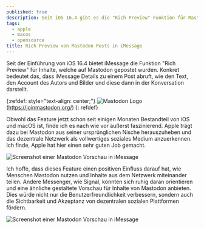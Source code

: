 ```yaml
---
published: true
description: Seit iOS 16.4 gibt es die "Rich Preview" Funktion für Mastodon Posts, die in iMessage Details wie Autor, Inhalt des Posts und Bilder darstellt.
tags:
  - apple
  - macos
  - opensource
title: Rich Preview von Mastodon Posts in iMessage
---
```


Seit der Einführung von iOS 16.4 bietet iMessage die Funktion "Rich Preview" für Inhalte, welche auf Mastodon gepostet wurden. Konkret bedeutet das, dass iMessage Details zu einem Post abruft, wie den Text, den Account des Autors und Bilder und diese dann in der Konversation darstellt.

{:refdef: style="text-align: center;"}
![Mastodon Logo]({{site.baseurl}}/images/mastodon_banner.svg)(https://joinmastodon.org/)
{: refdef}

Obwohl das Feature jetzt schon seit einigen Monaten Bestandteil von iOS und macOS ist, finde ich es nach wie vor äußerst faszinierend. Apple trägt dazu bei Mastodon aus seiner ursprünglichen Nische herauszuheben und das dezentrale Netzwerk als vollwertiges soziales Medium anzuerkennen. Ich finde, Apple hat hier einen sehr guten Job gemacht.


![Screenshot einer Mastodon Vorschau in iMessage]({{site.baseurl}}/images/mastodon_preview1.png)

Ich hoffe, dass dieses Feature einen positiven Einfluss darauf hat, wie Menschen Mastodon nutzen und Inhalte aus dem Netzwerk miteinander teilen. Andere Messenger, wie Signal, könnten sich ruhig daran orientieren und eine ähnliche gestaltete Vorschau für Inhalte von Mastodon anbieten. Dies würde nicht nur die Benutzerfreundlichkeit verbessern, sondern auch die Sichtbarkeit und Akzeptanz von dezentralen sozialen Plattformen fördern.

![Screenshot einer Mastodon Vorschau in iMessage]({{site.baseurl}}/images/mastodon_preview2.png)
